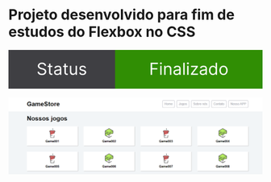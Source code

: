 # Projeto desenvolvido para fim de estudos do Flexbox no CSS
<p align="center">
  <img src="https://raw.githubusercontent.com/Rafalesson/desafio-oracle-001/cdd9fd96db1bf53aa47354548799f9ca63efaf01/img/final.svg" />
</p>

![image](https://github.com/Rafalesson/projeto_flexbox/blob/main/img/Sem%20t%C3%ADtulo.png?raw=true)
